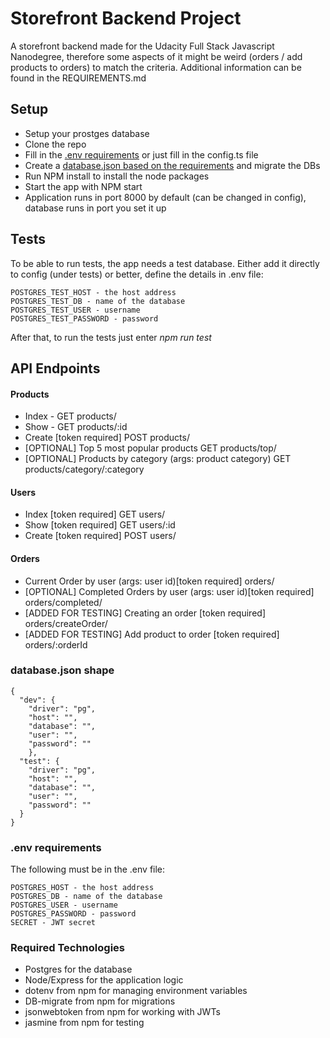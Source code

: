 # Storefront Backend Project

A storefront backend made for the Udacity Full Stack Javascript Nanodegree, therefore some aspects of it might be weird (orders / add products to orders) to match the criteria. Additional information can be found in the REQUIREMENTS.md

## Setup

- Setup your prostges database
- Clone the repo
- Fill in the [.env requirements](#.env) or just fill in the config.ts file
- Create a [database.json based on the requirements](#database.json) and migrate the DBs
- Run NPM install to install the node packages
- Start the app with NPM start
- Application runs in port 8000 by default (can be changed in config), database runs in port you set it up

## Tests

To be able to run tests, the app needs a test database. Either add it directly to config (under tests) or better, define the details in .env file:

```
POSTGRES_TEST_HOST - the host address
POSTGRES_TEST_DB - name of the database
POSTGRES_TEST_USER - username
POSTGRES_TEST_PASSWORD - password
```

After that, to run the tests just enter _npm run test_

## API Endpoints

#### Products

- Index - GET products/
- Show - GET products/:id
- Create [token required] POST products/
- [OPTIONAL] Top 5 most popular products GET products/top/
- [OPTIONAL] Products by category (args: product category) GET products/category/:category

#### Users

- Index [token required] GET users/
- Show [token required] GET users/:id
- Create [token required] POST users/

#### Orders

- Current Order by user (args: user id)[token required] orders/
- [OPTIONAL] Completed Orders by user (args: user id)[token required] orders/completed/
- [ADDED FOR TESTING] Creating an order [token required] orders/createOrder/
- [ADDED FOR TESTING] Add product to order [token required] orders/:orderId

### database.json shape

```
{
  "dev": {
    "driver": "pg",
    "host": "",
    "database": "",
    "user": "",
    "password": ""
    },
  "test": {
    "driver": "pg",
    "host": "",
    "database": "",
    "user": "",
    "password": ""
  }
}
```

### .env requirements

The following must be in the .env file:

```
POSTGRES_HOST - the host address
POSTGRES_DB - name of the database
POSTGRES_USER - username
POSTGRES_PASSWORD - password
SECRET - JWT secret
```

### Required Technologies

- Postgres for the database
- Node/Express for the application logic
- dotenv from npm for managing environment variables
- DB-migrate from npm for migrations
- jsonwebtoken from npm for working with JWTs
- jasmine from npm for testing
